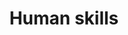 ---
layout: skill
pillar_name: Human
title: Human skills
description: The skills that help us become good colleagues and peers
order: 1
---